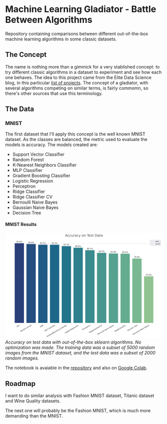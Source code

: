# Machine Learning Gladiator - Battle Between Algorithms
Repository containing comparisons between different out-of-the-box machine learning algorithms in some classic datasets.

## The Concept

The name is nothing more than a gimmick for a very stablished concept: to try different classic algorithms in a dataset to experiment and see how each one behaves.
The idea to this project came from the Elite Data Science blog, in this particular [list of projects](https://elitedatascience.com/machine-learning-projects-for-beginners). The concept of a gladiator, with several algorithms competing on similar terms, is fairly commomn, so there's other sources that use this terminology.

## The Data

### MNIST

The first dataset that I'll apply this concept is the well known MNIST dataset. As the classes are balanced, the metric used to evaluate the models is accuracy. The models created are:

  * Support Vector Classifier
  * Random Forest
  * K-Nearest Neighbors Classifier
  * MLP Classifier
  * Gradient Boosting Classifier
  * Logistic Regression
  * Perceptron
  * Ridge Classifier
  * Ridge Classifier CV
  * Bernoulli Naive Bayes
  * Gaussian Naive Bayes
  * Decision Tree

#### MNIST Results
![Models' accuracy on test data (MNIST)](https://raw.githubusercontent.com/pedrohortencio/machine-learning-gladiator/main/MNIST/Accuracy-test.png)
*Accuracy on test data with out-of-the-box sklearn algorithms. No optimization was made. The training data was a subset of 5000 random images from the MNIST dataset, and the test data was a subset of 2000 random images.*

The notebook is avaiable in the [repository](https://github.com/pedrohortencio/machine-learning-gladiator/blob/main/MNIST/MNIST_Gladiator.ipynb) and also on [Google Colab](https://colab.research.google.com/drive/16XOZSnLCSpFp6HzXjo7OBrFLFrfEwHGY?usp=sharing).

## Roadmap

I want to do similar analysis with Fashion MNIST dataset, Titanic dataset and Wine Quality datasets.

The next one will probably be the Fashion MNIST, which is much more demanding than the MNIST.
